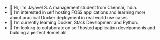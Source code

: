 - 👋 Hi, I’m Jayavel S. A management student from Chennai, India.
- 👀 I’m interested in self hosting FOSS applications and learning more about practical Docker deployment in real world use cases. 
- 🌱 I’m currently learning Docker, Stack Development and Python.
- 💞️ I’m looking to collaborate on self hosted application develpoments and building a perfect HomeLab!

<!---
Jayavel-S/Jayavel-S is a ✨ special ✨ repository because its `README.md` (this file) appears on your GitHub profile.
You can click the Preview link to take a look at your changes.
--->
